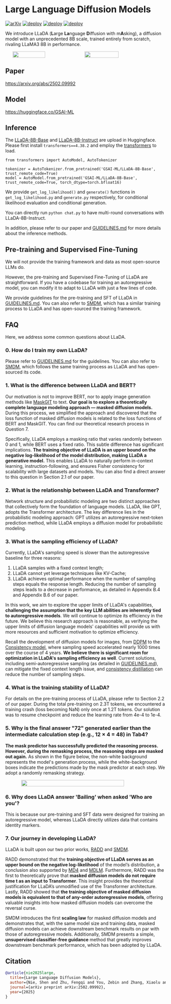 # Large Language Diffusion Models
[![arXiv](https://img.shields.io/badge/arXiv-2502.09992-red.svg)](https://arxiv.org/abs/2502.09992)
[![deploy](https://img.shields.io/badge/Huggingface%20-LLaDA_Base%20-FFEB3B)](https://huggingface.co/GSAI-ML/LLaDA-8B-Base)
[![deploy](https://img.shields.io/badge/Huggingface%20-LLaDA_Instruct%20-FFEB3B)](https://huggingface.co/GSAI-ML/LLaDA-8B-Instruct)
[![deploy](https://img.shields.io/badge/Zhihu-知乎-blue)](https://zhuanlan.zhihu.com/p/24214732238)

We introduce LLaDA (<b>L</b>arge <b>La</b>nguage <b>D</b>iffusion with m<b>A</b>sking), a diffusion model with an unprecedented 8B scale, trained entirely from scratch, 
rivaling LLaMA3 8B in performance.

<div style="display: flex; justify-content: center; flex-wrap: wrap;">
    <img src="./imgs/LLaDA_vs_LLaMA.svg" style="width: 45%" />
    <img src="./imgs/LLaDA_vs_LLaMA_chat.svg" style="width: 46%" />
</div>

## Paper

https://arxiv.org/abs/2502.09992

## Model
https://huggingface.co/GSAI-ML

## Inference
The [LLaDA-8B-Base](https://huggingface.co/GSAI-ML/LLaDA-8B-Base) and [LLaDA-8B-Instruct](https://huggingface.co/GSAI-ML/LLaDA-8B-Instruct) are upload
in Huggingface. Please first install `transformers==4.38.2` and employ the [transformers](https://huggingface.co/docs/transformers/index) to load.

```angular2html
from transformers import AutoModel, AutoTokenizer

tokenizer = AutoTokenizer.from_pretrained('GSAI-ML/LLaDA-8B-Base', trust_remote_code=True)
model = AutoModel.from_pretrained('GSAI-ML/LLaDA-8B-Base', trust_remote_code=True, torch_dtype=torch.bfloat16)
```

We provide `get_log_likelihood()` and `generate()` functions in `get_log_likelihood.py` 
and `generate.py` respectively, for conditional likelihood evaluation and conditional generation.

You can directly run `python chat.py` to have multi-round conversations with LLaDA-8B-Instruct.

In addition, please refer to our paper and [GUIDELINES.md](GUIDELINES.md) for more details about the inference methods.


## Pre-training and Supervised Fine-Tuning

We will not provide the training framework and data as most open-source LLMs do.

However, the pre-training and Supervised Fine-Tuning of LLaDA are straightforward. If 
you have a codebase for training an autoregressive model, you can modify it to 
adapt to LLaDA with just a few lines of code.

We provide guidelines for the pre-training and SFT of LLaDA in [GUIDELINES.md](GUIDELINES.md). 
You can also refer to [SMDM](https://github.com/ML-GSAI/SMDM), which has a similar training process to LLaDA 
and has open-sourced the training framework.


## FAQ
Here, we address some common questions about LLaDA.

### 0. How do I train my own LLaDA?
Please refer to [GUIDELINES.md](GUIDELINES.md) for the guidelines. 
You can also refer to [SMDM](https://github.com/ML-GSAI/SMDM), which follows the same training 
process as LLaDA and has open-sourced its code.


### 1. What is the difference between LLaDA and BERT?

Our motivation is not to improve BERT, nor to apply image generation methods like [MaskGIT](https://arxiv.org/abs/2202.04200) 
to text. **Our goal is to explore a theoretically complete language modeling approach — masked diffusion models.** 
During this process, we simplified the approach and discovered that the loss function of masked diffusion models 
is related to the loss functions of BERT and MaskGIT. You can find our theoretical research process in Question 7.

Specifically, LLaDA employs a masking ratio that varies randomly between 0 and 1, while BERT uses 
a fixed ratio. This subtle difference has significant implications. **The training
objective of LLaDA is an upper bound on the negative log-likelihood of the model 
distribution, making LLaDA a generative model.** This enables LLaDA to naturally 
perform in-context learning, instruction-following, and ensures Fisher consistency 
for scalability with large datasets and models. You can also find a direct answer 
to this question in Section 2.1 of our paper.


### 2. What is the relationship between LLaDA and Transformer?
Network structure and probabilistic modeling are two distinct approaches that collectively form the 
foundation of language models. LLaDA, like GPT, adopts the 
Transformer architecture. The key difference lies in the probabilistic modeling approach: GPT 
utilizes an autoregressive next-token prediction method, 
while LLaDA employs a diffusion model for probabilistic modeling.


### 3. What is the sampling efficiency of LLaDA?
Currently, LLaDA's sampling speed is slower than the autoregressive baseline for three reasons: 
1. LLaDA samples with a fixed context length;
2. LLaDA cannot yet leverage techniques like KV-Cache;
3. LLaDA achieves optimal performance when the number of sampling steps equals the response length.
Reducing the number of sampling steps leads to a decrease in performance, as detailed in Appendix B.4 
and Appendix B.6 of our paper.

In this work, we aim to explore the upper limits of LLaDA's capabilities, **challenging the assumption 
that the key LLM abilities are inherently tied to autoregressive models**. We will continue 
to optimize its efficiency in the future. We believe this research approach is reasonable, 
as verifying the upper limits of diffusion language models' capabilities will provide us with
more resources and sufficient motivation to optimize efficiency.

Recall the development of diffusion models for images, from [DDPM](https://arxiv.org/abs/2006.11239) 
to the [Consistency model](https://arxiv.org/pdf/2410.11081), where sampling speed accelerated nearly 
1000 times over the course of 4 years. **We believe there is significant room for optimization in LLaDA's 
sampling efficiency as well**. Current solutions, including semi-autoregressive sampling (as 
detailed in [GUIDELINES.md](GUIDELINES.md)), can mitigate the fixed context length issue, and 
[consistency distillation](https://arxiv.org/pdf/2502.05415) can reduce the number of sampling steps.


### 4. What is the training stability of LLaDA?
For details on the pre-training process of LLaDA, please refer to Section 2.2 of our paper. 
During the total pre-training on 2.3T tokens, we encountered a training crash (loss becoming NaN) 
only once at 1.2T tokens. Our solution was to resume checkpoint and reduce 
the learning rate from 4e-4 to 1e-4.


### 5. Why is the final answer "72" generated earlier than the intermediate calculation step (e.g., 12 × 4 = 48) in Tab4?

**The mask predictor has successfully predicted the reasoning process. However, during the 
remasking process, the reasoning steps are masked out again.** As shown in the figure 
below, the non-white background represents the model's generation process, while the 
white-background boxes indicate the predictions made by the mask predictor at each step. 
We adopt a randomly remasking strategy.

<div style="display: flex; justify-content: center; flex-wrap: wrap;">
    <img src="./imgs/diff_remask.gif" style="width: 80%" />
</div>

### 6. Why does LLaDA answer 'Bailing' when asked 'Who are you'?
This is because our pre-training and SFT data were designed for training an autoregressive model, 
whereas LLaDA directly utilizes data that contains identity markers.


### 7. Our journey in developing LLaDA?
LLaDA is built upon our two prior works, [RADD](https://arxiv.org/abs/2406.03736) and 
[SMDM](https://arxiv.org/abs/2410.18514). 

RADD demonstrated that the **training objective of LLaDA serves as an upper bound on the negative 
log-likelihood** of the model’s distribution, a conclusion also supported by [MD4](https://arxiv.org/abs/2406.04329) 
and [MDLM](https://arxiv.org/abs/2406.07524). 
Furthermore, RADD was the first to theoretically prove that **masked diffusion models do not require time t 
as an input to Transformer**. This insight provides the theoretical 
justification for LLaDA’s unmodified use of the Transformer architecture. Lastly, 
RADD showed that **the training objective of masked diffusion models is equivalent to that of 
any-order autoregressive models**, offering valuable insights into how masked diffusion models can 
overcome the reversal curse.

SMDM introduces the first **scaling law** for masked diffusion models and demonstrates that, with the 
same model size and training data, masked diffusion models can achieve downstream benchmark results 
on par with those of autoregressive models. Additionally, SMDM presents a simple, **unsupervised 
classifier-free guidance** method that greatly improves downstream benchmark performance, which has 
been adopted by LLaDA.


## Citation

```bibtex
@article{nie2025large,
  title={Large Language Diffusion Models},
  author={Nie, Shen and Zhu, Fengqi and You, Zebin and Zhang, Xiaolu and Ou, Jingyang and Hu, Jun and Zhou, Jun and Lin, Yankai and Wen, Ji-Rong and Li, Chongxuan},
  journal={arXiv preprint arXiv:2502.09992},
  year={2025}
}
```

